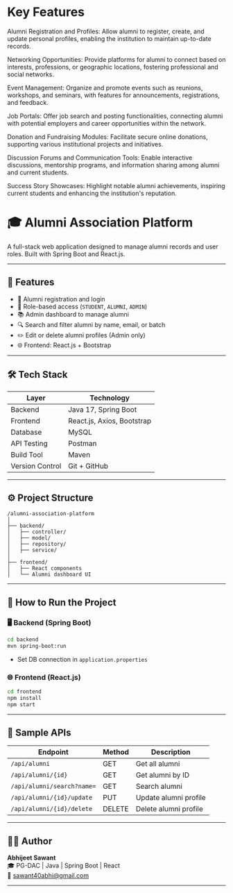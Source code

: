 
# Key Features 

Alumni Registration and Profiles: Allow alumni to register, create, and update personal profiles, enabling the institution to maintain up-to-date records.

Networking Opportunities: Provide platforms for alumni to connect based on interests, professions, or geographic locations, fostering professional and social networks.

Event Management: Organize and promote events such as reunions, workshops, and seminars, with features for announcements, registrations, and feedback.

Job Portals: Offer job search and posting functionalities, connecting alumni with potential employers and career opportunities within the network.

Donation and Fundraising Modules: Facilitate secure online donations, supporting various institutional projects and initiatives.

Discussion Forums and Communication Tools: Enable interactive discussions, mentorship programs, and information sharing among alumni and current students.

Success Story Showcases: Highlight notable alumni achievements, inspiring current students and enhancing the institution's reputation.



# 🎓 Alumni Association Platform

A full-stack web application designed to manage alumni records and user roles. Built with Spring Boot and React.js.

---

## 🚀 Features

- 📝 Alumni registration and login
- 🔐 Role-based access (`STUDENT`, `ALUMNI`, `ADMIN`)
- 📚 Admin dashboard to manage alumni
- 🔍 Search and filter alumni by name, email, or batch
- ✏️ Edit or delete alumni profiles (Admin only)
- 🌐 Frontend: React.js + Bootstrap

---

## 🛠️ Tech Stack

| Layer        | Technology                |
|--------------|---------------------------|
| Backend      | Java 17, Spring Boot      |
| Frontend     | React.js, Axios, Bootstrap |
| Database     | MySQL                     |
| API Testing  | Postman                   |
| Build Tool   | Maven                     |
| Version Control | Git + GitHub            |

---

## ⚙️ Project Structure

```
/alumni-association-platform
│
├── backend/
│   ├── controller/
│   ├── model/
│   ├── repository/
│   ├── service/
│
├── frontend/
│   ├── React components
│   └── Alumni dashboard UI
```

---

## 🔧 How to Run the Project

### 🖥️ Backend (Spring Boot)

```bash
cd backend
mvn spring-boot:run
```

- Set DB connection in `application.properties`

### 🌐 Frontend (React.js)

```bash
cd frontend
npm install
npm start
```

---

## 🧪 Sample APIs

| Endpoint                | Method | Description |
|-------------------------|--------|-------------|
| `/api/alumni`           |    GET | Get all alumni |
| `/api/alumni/{id}`       | GET | Get alumni by ID |
| `/api/alumni/search?name=` | GET | Search alumni |
| `/api/alumni/{id}/update` | PUT | Update alumni profile |
| `/api/alumni/{id}/delete` | DELETE | Delete alumni profile |

---

## 👨‍💻 Author

**Abhijeet Sawant**  
🎓 PG-DAC | Java | Spring Boot | React  
📧 sawant40abhi@gmail.com

---


